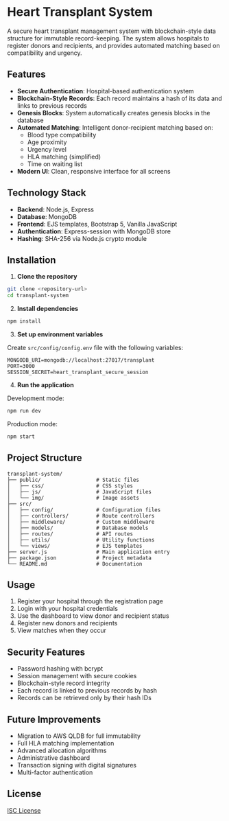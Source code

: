 # Heart Transplant System

A secure heart transplant management system with blockchain-style data structure for immutable record-keeping. The system allows hospitals to register donors and recipients, and provides automated matching based on compatibility and urgency.

## Features

- **Secure Authentication**: Hospital-based authentication system
- **Blockchain-Style Records**: Each record maintains a hash of its data and links to previous records
- **Genesis Blocks**: System automatically creates genesis blocks in the database
- **Automated Matching**: Intelligent donor-recipient matching based on:
  - Blood type compatibility
  - Age proximity
  - Urgency level
  - HLA matching (simplified)
  - Time on waiting list
- **Modern UI**: Clean, responsive interface for all screens

## Technology Stack

- **Backend**: Node.js, Express
- **Database**: MongoDB
- **Frontend**: EJS templates, Bootstrap 5, Vanilla JavaScript
- **Authentication**: Express-session with MongoDB store
- **Hashing**: SHA-256 via Node.js crypto module

## Installation

1. **Clone the repository**

```bash
git clone <repository-url>
cd transplant-system
```

2. **Install dependencies**

```bash
npm install
```

3. **Set up environment variables**

Create `src/config/config.env` file with the following variables:

```
MONGODB_URI=mongodb://localhost:27017/transplant
PORT=3000
SESSION_SECRET=heart_transplant_secure_session
```

4. **Run the application**

Development mode:
```bash
npm run dev
```

Production mode:
```bash
npm start
```

## Project Structure

```
transplant-system/
├── public/                  # Static files
│   ├── css/                 # CSS styles
│   ├── js/                  # JavaScript files 
│   └── img/                 # Image assets
├── src/
│   ├── config/              # Configuration files
│   ├── controllers/         # Route controllers
│   ├── middleware/          # Custom middleware
│   ├── models/              # Database models
│   ├── routes/              # API routes
│   ├── utils/               # Utility functions
│   └── views/               # EJS templates
├── server.js                # Main application entry
├── package.json             # Project metadata
└── README.md                # Documentation
```

## Usage

1. Register your hospital through the registration page
2. Login with your hospital credentials
3. Use the dashboard to view donor and recipient status
4. Register new donors and recipients
5. View matches when they occur

## Security Features

- Password hashing with bcrypt
- Session management with secure cookies
- Blockchain-style record integrity
- Each record is linked to previous records by hash
- Records can be retrieved only by their hash IDs

## Future Improvements

- Migration to AWS QLDB for full immutability
- Full HLA matching implementation
- Advanced allocation algorithms
- Administrative dashboard
- Transaction signing with digital signatures
- Multi-factor authentication

## License

[ISC License](LICENSE) 